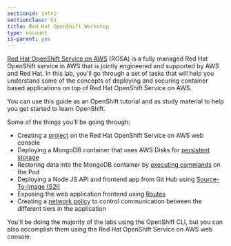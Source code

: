 ```yaml
---
sectionid: intro
sectionclass: h1
title: Red Hat OpenShift Workshop
type: nocount
is-parent: yes
---
```


[Red Hat OpenShift Service on AWS](https://aws.amazon.com/rosa/) (ROSA) is a fully managed Red Hat OpenShift service in AWS that is jointly engineered and supported by AWS and Red Hat. In this lab, you'll go through a set of tasks that will help you understand some of the concepts of deploying and securing container based applications on top of Red Hat OpenShift Service on AWS.

You can use this guide as an OpenShift tutorial and as study material to help you get started to learn OpenShift.

Some of the things you’ll be going through:

- Creating a [project](https://docs.openshift.com/container-platform/latest/applications/projects/working-with-projects.html) on the Red Hat OpenShift Service on AWS web console
- Deploying a MongoDB container that uses AWS Disks for [persistent storage](https://docs.openshift.com/rosa/storage/persistent_storage/osd-persistent-storage-aws.html)
- Restoring data into the MongoDB container by [executing commands](https://docs.openshift.com/container-platform/latest/nodes/containers/nodes-containers-remote-commands.html) on the Pod
- Deploying a Node JS API and frontend app from Git Hub using [Source-To-Image (S2I)](https://docs.openshift.com/container-platform/latest/openshift_images/using_images/using-s21-images.html)
- Exposing the web application frontend using [Routes](https://docs.openshift.com/container-platform/latest/networking/routes/route-configuration.html)
- Creating a [network policy](https://docs.openshift.com/container-platform/latest/networking/understanding-networking.html) to control communication between the different tiers in the application

You'll be doing the majority of the labs using the OpenShift CLI, but you can also accomplish them using the Red Hat OpenShift Service on AWS web console.

